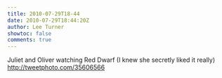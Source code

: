 ```yaml
---
title: 2010-07-29T18-44
date: 2010-07-29T18:44:20Z
author: Lee Turner
showtoc: false
comments: true
---
```


Juliet and Oliver watching Red Dwarf (I knew she secretly liked it really)  http://tweetphoto.com/35606566

